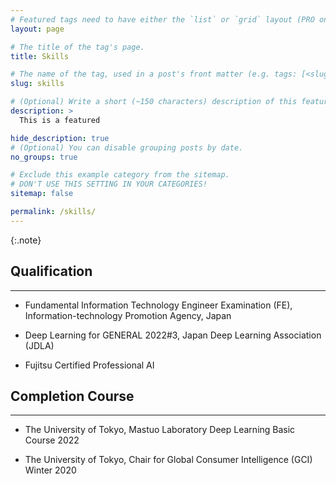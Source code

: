 ```yaml
---
# Featured tags need to have either the `list` or `grid` layout (PRO only).
layout: page

# The title of the tag's page.
title: Skills

# The name of the tag, used in a post's front matter (e.g. tags: [<slug>]).
slug: skills

# (Optional) Write a short (~150 characters) description of this featured tag.
description: >
  This is a featured 

hide_description: true
# (Optional) You can disable grouping posts by date.
no_groups: true

# Exclude this example category from the sitemap.
# DON'T USE THIS SETTING IN YOUR CATEGORIES!
sitemap: false

permalink: /skills/
---
```


{:.note}

## Qualification
----------------------------------------------------------------
* Fundamental Information Technology Engineer Examination (FE), Information-technology Promotion Agency, Japan

* Deep Learning for GENERAL 2022#3, Japan Deep Learning Association (JDLA)

* Fujitsu Certified Professional AI


## Completion Course
----------------------------------------------------------------
* The University of Tokyo, Mastuo Laboratory Deep Learning Basic Course 2022

* The University of Tokyo, Chair for Global Consumer Intelligence (GCI) Winter 2020

<!--
## Coding
----------------------------------------------------------------
<img src="https://img.shields.io/badge/Python-FFD43B?style=for-the-badge&logo=python&logoColor=blue" />
-->
